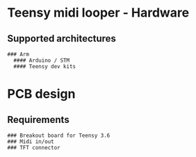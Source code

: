 # Teensy midi looper - Hardware
  ## Supported architectures
    ### Arm
      #### Arduino / STM
      #### Teensy dev kits
    
# PCB design
  ## Requirements
    ### Breakout board for Teensy 3.6
    ### Midi in/out
    ### TFT connector
